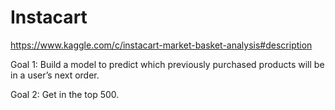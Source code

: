 # Instacart
https://www.kaggle.com/c/instacart-market-basket-analysis#description


Goal 1: Build a model to predict which previously purchased products will be in a user’s next order.

Goal 2: Get in the top 500.
